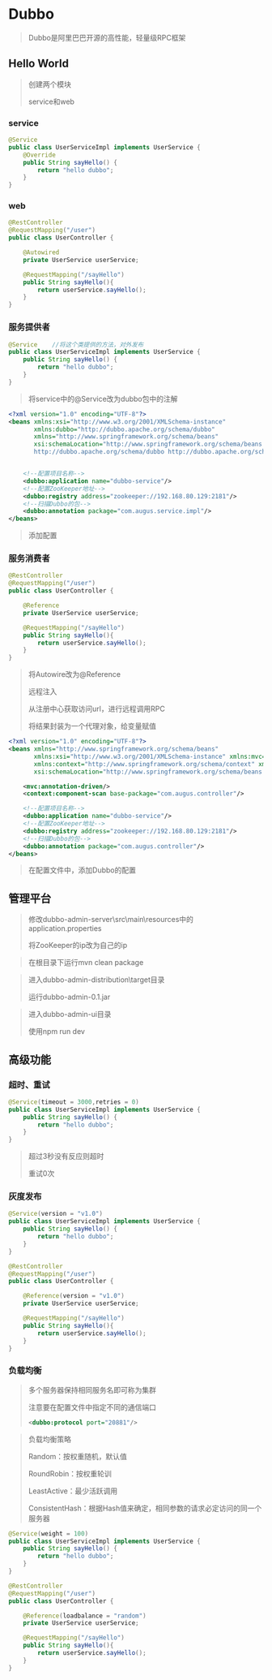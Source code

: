 # Dubbo

> Dubbo是阿里巴巴开源的高性能，轻量级RPC框架



## Hello World

> 创建两个模块
>
> service和web

### service

```java
@Service
public class UserServiceImpl implements UserService {
    @Override
    public String sayHello() {
        return "hello dubbo";
    }
}
```

### web

```java
@RestController
@RequestMapping("/user")
public class UserController {

    @Autowired
    private UserService userService;

    @RequestMapping("/sayHello")
    public String sayHello(){
        return userService.sayHello();
    }
}
```

### 服务提供者

```java
@Service    //将这个类提供的方法，对外发布
public class UserServiceImpl implements UserService {
    public String sayHello() {
        return "hello dubbo";
    }
}
```

> 将service中的@Service改为dubbo包中的注解

```xml
<?xml version="1.0" encoding="UTF-8"?>
<beans xmlns:xsi="http://www.w3.org/2001/XMLSchema-instance"
       xmlns:dubbo="http://dubbo.apache.org/schema/dubbo"
       xmlns="http://www.springframework.org/schema/beans"
       xsi:schemaLocation="http://www.springframework.org/schema/beans http://www.springframework.org/schema/beans/spring-beans-4.3.xsd
       http://dubbo.apache.org/schema/dubbo http://dubbo.apache.org/schema/dubbo/dubbo.xsd">


    <!--配置项目名称-->
    <dubbo:application name="dubbo-service"/>
    <!--配置ZooKeeper地址-->
    <dubbo:registry address="zookeeper://192.168.80.129:2181"/>
    <!--扫描Dubbo的包-->
    <dubbo:annotation package="com.augus.service.impl"/>
</beans>
```

> 添加配置

### 服务消费者

```java
@RestController
@RequestMapping("/user")
public class UserController {

    @Reference
    private UserService userService;

    @RequestMapping("/sayHello")
    public String sayHello(){
        return userService.sayHello();
    }
}
```

> 将Autowire改为@Reference
>
> 远程注入
>
> 从注册中心获取访问url，进行远程调用RPC
>
> 将结果封装为一个代理对象，给变量赋值

```xml
<?xml version="1.0" encoding="UTF-8"?>
<beans xmlns="http://www.springframework.org/schema/beans"
       xmlns:xsi="http://www.w3.org/2001/XMLSchema-instance" xmlns:mvc="http://www.springframework.org/schema/mvc"
       xmlns:context="http://www.springframework.org/schema/context" xmlns:dubbo="http://dubbo.apache.org/schema/dubbo"
       xsi:schemaLocation="http://www.springframework.org/schema/beans http://www.springframework.org/schema/beans/spring-beans.xsd http://www.springframework.org/schema/mvc https://www.springframework.org/schema/mvc/spring-mvc.xsd http://www.springframework.org/schema/context https://www.springframework.org/schema/context/spring-context.xsd http://dubbo.apache.org/schema/dubbo http://dubbo.apache.org/schema/dubbo/dubbo.xsd">

    <mvc:annotation-driven/>
    <context:component-scan base-package="com.augus.controller"/>

    <!--配置项目名称-->
    <dubbo:application name="dubbo-service"/>
    <!--配置ZooKeeper地址-->
    <dubbo:registry address="zookeeper://192.168.80.129:2181"/>
    <!--扫描Dubbo的包-->
    <dubbo:annotation package="com.augus.controller"/>
</beans>
```

> 在配置文件中，添加Dubbo的配置



## 管理平台

> 修改dubbo-admin-server\src\main\resources中的application.properties
>
> 将ZooKeeper的ip改为自己的ip

> 在根目录下运行mvn clean package

> 进入dubbo-admin-distribution\target目录
>
> 运行dubbo-admin-0.1.jar

> 进入dubbo-admin-ui目录
>
> 使用npm run dev



## 高级功能

### 超时、重试

```java
@Service(timeout = 3000,retries = 0)
public class UserServiceImpl implements UserService {
    public String sayHello() {
        return "hello dubbo";
    }
}
```

> 超过3秒没有反应则超时
>
> 重试0次

### 灰度发布

```java
@Service(version = "v1.0")
public class UserServiceImpl implements UserService {
    public String sayHello() {
        return "hello dubbo";
    }
}
```

```java
@RestController
@RequestMapping("/user")
public class UserController {

    @Reference(version = "v1.0")
    private UserService userService;

    @RequestMapping("/sayHello")
    public String sayHello(){
        return userService.sayHello();
    }
}
```

### 负载均衡

> 多个服务器保持相同服务名即可称为集群
>
> 注意要在配置文件中指定不同的通信端口
>
> ```xml
> <dubbo:protocol port="20881"/>
> ```

> 负载均衡策略
>
> Random：按权重随机，默认值
>
> RoundRobin：按权重轮训
>
> LeastActive：最少活跃调用
>
> ConsistentHash：根据Hash值来确定，相同参数的请求必定访问的同一个服务器

```java
@Service(weight = 100)
public class UserServiceImpl implements UserService {
    public String sayHello() {
        return "hello dubbo";
    }
}
```

```java
@RestController
@RequestMapping("/user")
public class UserController {

    @Reference(loadbalance = "random")
    private UserService userService;

    @RequestMapping("/sayHello")
    public String sayHello(){
        return userService.sayHello();
    }
}
```

